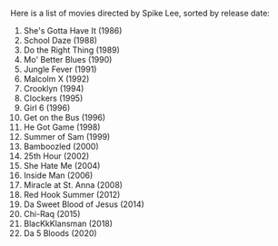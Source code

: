 Here is a list of movies directed by Spike Lee, sorted by release date:

1. She's Gotta Have It (1986)
2. School Daze (1988)
3. Do the Right Thing (1989)
4. Mo' Better Blues (1990)
5. Jungle Fever (1991)
6. Malcolm X (1992)
7. Crooklyn (1994)
8. Clockers (1995)
9. Girl 6 (1996)
10. Get on the Bus (1996)
11. He Got Game (1998)
12. Summer of Sam (1999)
13. Bamboozled (2000)
14. 25th Hour (2002)
15. She Hate Me (2004)
16. Inside Man (2006)
17. Miracle at St. Anna (2008)
18. Red Hook Summer (2012)
19. Da Sweet Blood of Jesus (2014)
20. Chi-Raq (2015)
21. BlacKkKlansman (2018)
22. Da 5 Bloods (2020)